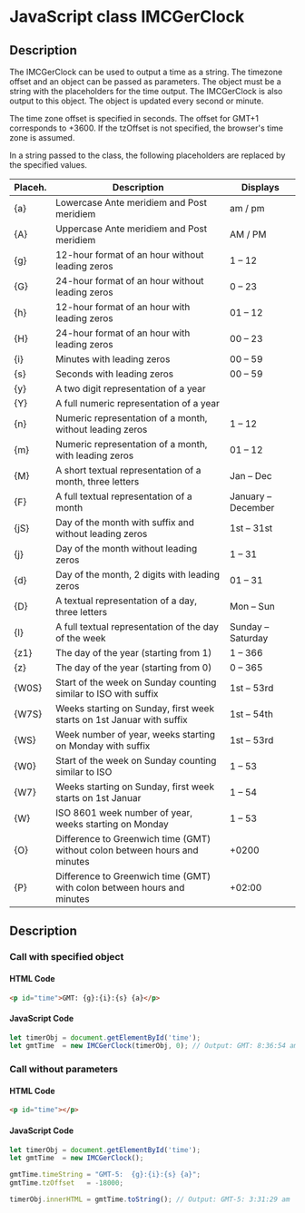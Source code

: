 # JavaScript class IMCGerClock

## Description
The IMCGerClock can be used to output a time as a string. The timezone offset and an object can be passed as parameters. The object must be a string with the placeholders for the time output. The IMCGerClock is also output to this object. The object is updated every second or minute.

The time zone offset is specified in seconds. The offset for GMT+1 corresponds to +3600. If the tzOffset is not specified, the browser's time zone is assumed.

In a string passed to the class, the following placeholders are replaced by the specified values.

|Placeh.| Description																| Displays 	|
| ----- | ------------------------------------------------------------------------- | ----------|
| \{a\}	| Lowercase Ante meridiem and Post meridiem									| am / pm	|
| \{A\}	| Uppercase Ante meridiem and Post meridiem									| AM / PM	|
| \{g\}	| 12-hour format of an hour without leading zeros							| 1 – 12	|
| \{G\}	| 24-hour format of an hour without leading zeros							| 0 – 23	|
| \{h\}	| 12-hour format of an hour with leading zeros								| 01 – 12	|
| \{H\}	| 24-hour format of an hour with leading zeros								| 00 – 23	|
| \{i\}	| Minutes with leading zeros												| 00 – 59	|
| \{s\}	| Seconds with leading zeros												| 00 – 59	|
| \{y\}	| A two digit representation of a year										|			|
| \{Y\}	| A full numeric representation of a year									|			|
| \{n\}	| Numeric representation of a month, without leading zeros					| 1 – 12	|
| \{m\}	| Numeric representation of a month, with leading zeros						| 01 – 12	|
| \{M\}	| A short textual representation of a month, three letters					| Jan – Dec	|
| \{F\} | A full textual representation of a month									| January – December |
| \{jS\}| Day of the month with suffix and without leading zeros					| 1st – 31st|
| \{j\}	| Day of the month without leading zeros									| 1 – 31	|
| \{d\}	| Day of the month, 2 digits with leading zeros								| 01 – 31	|
| \{D\}	| A textual representation of a day, three letters							| Mon – Sun |
| \{l\} | A full textual representation of the day of the week 						| Sunday – Saturday |
| \{z1\}| The day of the year (starting from 1)										| 1 – 366	|
| \{z\}	| The day of the year (starting from 0)										| 0 – 365	|
|\{W0S\}| Start of the week on Sunday counting similar to ISO with suffix			| 1st – 53rd|
|\{W7S\}| Weeks starting on Sunday, first week starts on 1st Januar with suffix		| 1st – 54th|
| \{WS\}| Week number of year, weeks starting on Monday with suffix					| 1st – 53rd|
| \{W0\}| Start of the week on Sunday counting similar to ISO						| 1 – 53	|
| \{W7\}| Weeks starting on Sunday, first week starts on 1st Januar					| 1 – 54	|
| \{W\}	| ISO 8601 week number of year, weeks starting on Monday					| 1 – 53	|
| \{O\}	| Difference to Greenwich time (GMT) without colon between hours and minutes| +0200		|
| \{P\}	| Difference to Greenwich time (GMT) with colon between hours and minutes 	| +02:00	|


## Description
### Call with specified object
#### HTML Code
```html
<p id="time">GMT: {g}:{i}:{s} {a}</p>
```

#### JavaScript Code
```javascript
let timerObj = document.getElementById('time');
let gmtTime  = new IMCGerClock(timerObj, 0); // Output: GMT: 8:36:54 am
```
### Call without parameters
#### HTML Code
```html
<p id="time"></p>
```

#### JavaScript Code
```javascript
let timerObj = document.getElementById('time');
let gmtTime  = new IMCGerClock();

gmtTime.timeString = "GMT-5:  {g}:{i}:{s} {a}";
gmtTime.tzOffset   = -18000;

timerObj.innerHTML = gmtTime.toString(); // Output: GMT-5: 3:31:29 am
```
